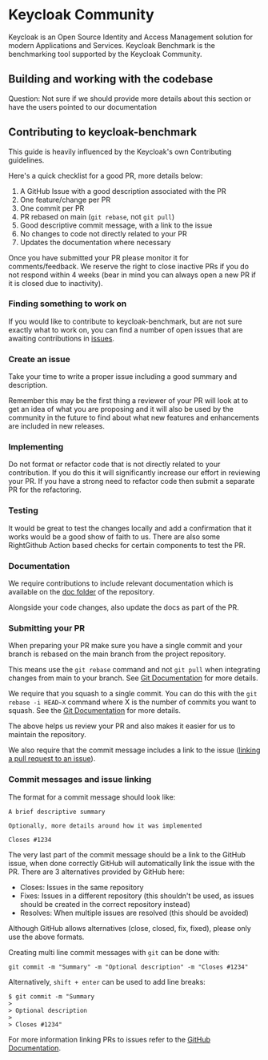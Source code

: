 # Keycloak Community

Keycloak is an Open Source Identity and Access Management solution for modern Applications and Services. Keycloak Benchmark is the benchmarking tool supported by the Keycloak Community.

## Building and working with the codebase

Question: Not sure if we should provide more details about this section or have the users pointed to our documentation

## Contributing to keycloak-benchmark

This guide is heavily influenced by the Keycloak's own Contributing guidelines.

Here's a quick checklist for a good PR, more details below:

1. A GitHub Issue with a good description associated with the PR
2. One feature/change per PR
3. One commit per PR
4. PR rebased on main (`git rebase`, not `git pull`)
5. Good descriptive commit message, with a link to the issue
6. No changes to code not directly related to your PR
7. Updates the documentation where necessary

Once you have submitted your PR please monitor it for comments/feedback. We reserve the right to close inactive PRs if
you do not respond within 4 weeks (bear in mind you can always open a new PR if it is closed due to inactivity).

### Finding something to work on

If you would like to contribute to keycloak-benchmark, but are not sure exactly what to work on, you can find a number of open
issues that are awaiting contributions in
[issues](https://github.com/keycloak/keycloak-benchmark/issues).

### Create an issue

Take your time to write a proper issue including a good summary and description.

Remember this may be the first thing a reviewer of your PR will look at to get an idea of what you are proposing
and it will also be used by the community in the future to find about what new features and enhancements are included in
new releases.

### Implementing

Do not format or refactor code that is not directly related to your contribution. If you do this it will significantly
increase our effort in reviewing your PR. If you have a strong need to refactor code then submit a separate PR for the
refactoring.

### Testing

It would be great to test the changes locally and add a confirmation that it works would be a good show of faith to us. There are also some RightGithub Action based checks for certain components to test the PR.

### Documentation

We require contributions to include relevant documentation which is available on the [doc folder](https://github.com/keycloak/keycloak-benchmark/doc/) of the repository.

Alongside your code changes, also update the docs as part of the PR.

### Submitting your PR

When preparing your PR make sure you have a single commit and your branch is rebased on the main branch from the
project repository.

This means use the `git rebase` command and not `git pull` when integrating changes from main to your branch. See
[Git Documentation](https://git-scm.com/book/en/v2/Git-Branching-Rebasing) for more details.

We require that you squash to a single commit. You can do this with the `git rebase -i HEAD~X` command where X
is the number of commits you want to squash. See the [Git Documentation](https://git-scm.com/book/en/v2/Git-Tools-Rewriting-History)
for more details.

The above helps us review your PR and also makes it easier for us to maintain the repository.

We also require that the commit message includes a link to the issue ([linking a pull request to an issue](https://docs.github.com/en/issues/tracking-your-work-with-issues/linking-a-pull-request-to-an-issue)).

### Commit messages and issue linking

The format for a commit message should look like:

```
A brief descriptive summary

Optionally, more details around how it was implemented

Closes #1234
```

The very last part of the commit message should be a link to the GitHub issue, when done correctly GitHub will automatically link the issue with the PR. There are 3 alternatives provided by GitHub here:

* Closes: Issues in the same repository
* Fixes: Issues in a different repository (this shouldn't be used, as issues should be created in the correct repository instead)
* Resolves: When multiple issues are resolved (this should be avoided)

Although GitHub allows alternatives (close, closed, fix, fixed), please only use the above formats.

Creating multi line commit messages with `git` can be done with:

```
git commit -m "Summary" -m "Optional description" -m "Closes #1234"
```

Alternatively, `shift + enter` can be used to add line breaks:

```
$ git commit -m "Summary
>
> Optional description
>
> Closes #1234"
```

For more information linking PRs to issues refer to the [GitHub Documentation](https://docs.github.com/en/issues/tracking-your-work-with-issues/linking-a-pull-request-to-an-issue).
